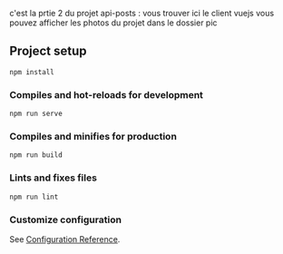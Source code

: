c'est la prtie 2 du projet api-posts : vous trouver ici le client vuejs 
vous pouvez afficher les photos du projet dans le dossier pic
## Project setup
```
npm install
```

### Compiles and hot-reloads for development
```
npm run serve
```

### Compiles and minifies for production
```
npm run build
```

### Lints and fixes files
```
npm run lint
```

### Customize configuration
See [Configuration Reference](https://cli.vuejs.org/config/).
